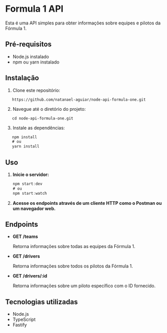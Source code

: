 # Formula 1 API

Esta é uma API simples para obter informações sobre equipes e pilotos da Fórmula 1.

## Pré-requisitos

- Node.js instalado
- npm ou yarn instalado

## Instalação

1. Clone este repositório:

```shell
   https://github.com/natanael-aguiar/node-api-formula-one.git   
```

2. Navegue até o diretório do projeto:

```shell
   cd node-api-formula-one.git
```

3. Instale as dependências:

```javascript
   npm install
   # ou
   yarn install
```

## Uso

1. **Inicie o servidor:**

   ```javascript
   npm start:dev
   # ou
   npm start:watch
   ```

2. **Acesse os endpoints através de um cliente HTTP como o Postman ou um navegador web.**

## Endpoints

- **GET /teams**

  Retorna informações sobre todas as equipes da Fórmula 1.

- **GET /drivers**

  Retorna informações sobre todos os pilotos da Fórmula 1.

- **GET /drivers/:id**

  Retorna informações sobre um piloto específico com o ID fornecido.

## Tecnologias utilizadas

- Node.js
- TypeScript
- Fastify